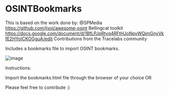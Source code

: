 # OSINTBookmarks

This is based on the work done by:
@SPMedia https://github.com/jivoi/awesome-osint
Bellingcat toolkit https://docs.google.com/document/d/1BfLPJpRtyq4RFtHJoNpvWQjmGnyVkfE2HYoICKOGguA/edit
Contributions from the Tracelabs community

Includes a bookmarks file to import OSINT bookmarks.

![image](https://user-images.githubusercontent.com/23207476/75099744-24cdf200-5615-11ea-92e3-a09b7e60f950.png)

Instructions:

Import the bookmarks.html file through the browser of your choice OR

Please feel free to contribute :)

